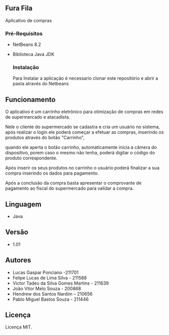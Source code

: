 ## Fura Fila

Aplicativo de compras

### Pré-Requisitos

* NetBeans 8.2

* Biblioteca Java JDK

  ### Instalação

  Para Instalar a aplicação é necessario clonar este repositório e abrir a pasta através do Netbeans

## Funcionamento

O aplicativo é um carrinho eletrônico para otimização de compras em redes de supermercado e atacadista.

Nele o cliente do supermercado se cadastra e cria um usuário  no sistema, após realizar o login ele poderá começar a efetuar as compras, inserindo os produtos através do botão "Carrinho",

quando ele aperta o botão carrinho, automaticamente inicia a câmera do dispositivo, porem caso o mesmo não tenha, poderá digitar o código do produto correspondente.

Após inserir os seus produtos no carrinho  o usuário poderá finalizar a sua compra inserindo os dados para pagamento.

Após a conclusão da compra basta apresentar o comprovante de pagamento ao fiscal do supermercado para validar a compra.

## Linguagem

* Java

## Versão

* 1.01

## Autores

* Lucas Gaspar Ponciano -211701 
* Felipe Lucas de Lima Silva - 211588 
* Victor Tadeu da Silva Gomes Martins - 211639 
* João Vitor Melo Souza - 200868 
* Hendrew dos Santos Nardim – 210656 
* Pablo Miguel Bastos Souza - 211446

## Licença

Licença  MIT.

